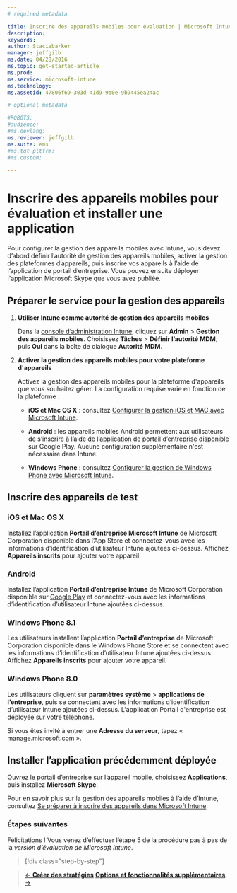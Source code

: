 ```yaml
---
# required metadata

title: Inscrire des appareils mobiles pour évaluation | Microsoft Intune
description:
keywords:
author: Staciebarker
manager: jeffgilb
ms.date: 04/28/2016
ms.topic: get-started-article
ms.prod:
ms.service: microsoft-intune
ms.technology:
ms.assetid: 47806f69-303d-41d9-9b0e-9b9445ea24ac

# optional metadata

#ROBOTS:
#audience:
#ms.devlang:
ms.reviewer: jeffgilb
ms.suite: ems
#ms.tgt_pltfrm:
#ms.custom:

---
```


# Inscrire des appareils mobiles pour évaluation et installer une application
Pour configurer la gestion des appareils mobiles avec Intune, vous devez d’abord définir l’autorité de gestion des appareils mobiles, activer la gestion des plateformes d’appareils, puis inscrire vos appareils à l’aide de l’application de portail d’entreprise. Vous pouvez ensuite déployer l'application Microsoft Skype que vous avez publiée.

## Préparer le service pour la gestion des appareils

1.  **Utiliser Intune comme autorité de gestion des appareils mobiles**

    Dans la [console d’administration Intune](https://manage.microsoft.com/), cliquez sur **Admin** &gt; **Gestion des appareils mobiles**. Choisissez **Tâches** > **Définir l’autorité MDM**, puis **Oui** dans la boîte de dialogue **Autorité MDM**.

2.  **Activer la gestion des appareils mobiles pour votre plateforme d'appareils**

    Activez la gestion des appareils mobiles pour la plateforme d'appareils que vous souhaitez gérer. La configuration requise varie en fonction de la plateforme :

    -   **iOS et Mac OS X** : consultez [Configurer la gestion iOS et MAC avec Microsoft Intune](/Intune/Deploy-Use/set-up-ios-and-mac-management-with-microsoft-intune).

    -   **Android** : les appareils mobiles Android permettent aux utilisateurs de s’inscrire à l’aide de l’application de portail d’entreprise disponible sur Google Play. Aucune configuration supplémentaire n'est nécessaire dans Intune.

    -   **Windows Phone** : consultez [Configurer la gestion de Windows Phone avec Microsoft Intune](/Intune/Deploy-Use/set-up-windows-phone-management-with-microsoft-intune).

## Inscrire des appareils de test

### iOS et Mac OS X
Installez l’application **Portail d’entreprise Microsoft Intune** de Microsoft Corporation disponible dans l’App Store et connectez-vous avec les informations d’identification d’utilisateur Intune ajoutées ci-dessus. Affichez **Appareils inscrits** pour ajouter votre appareil.

### Android
Installez l’application **Portail d’entreprise Intune** de Microsoft Corporation disponible sur [Google Play](http://go.microsoft.com/fwlink/p/?LinkId=386612) et connectez-vous avec les informations d’identification d’utilisateur Intune ajoutées ci-dessus.

### Windows Phone 8.1
Les utilisateurs installent l’application **Portail d’entreprise** de Microsoft Corporation disponible dans le Windows Phone Store et se connectent avec les informations d’identification d’utilisateur Intune ajoutées ci-dessus.  Affichez **Appareils inscrits** pour ajouter votre appareil.

 ### Windows Phone 8.0
 Les utilisateurs cliquent sur **paramètres système** &gt; **applications de l’entreprise**, puis se connectent avec les informations d’identification d’utilisateur Intune ajoutées ci-dessus. L'application Portail d'entreprise est déployée sur votre téléphone.

Si vous êtes invité à entrer une **Adresse du serveur**, tapez « manage.microsoft.com ».


## Installer l’application précédemment déployée
Ouvrez le portail d’entreprise sur l’appareil mobile, choisissez **Applications**, puis installez **Microsoft Skype**.

Pour en savoir plus sur la gestion des appareils mobiles à l’aide d’Intune, consultez [Se préparer à inscrire des appareils dans Microsoft Intune](/Intune/deploy-use/get-ready-to-enroll-devices-in-microsoft-intune).

### Étapes suivantes
Félicitations ! Vous venez d’effectuer l’étape 5 de la procédure pas à pas de la *version d’évaluation de Microsoft Intune*.

>[!div class="step-by-step"]

>[&larr; **Créer des stratégies**](.\get-started-with-a-30-day-trial-of-microsoft-intune-step-4.md)     [**Options et fonctionnalités supplémentaires** &rarr;](.\get-started-with-a-30-day-trial-of-microsoft-intune-step-6.md)  


<!--HONumber=May16_HO1-->


